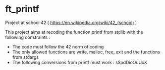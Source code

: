 # ft_printf

Project at school 42 ( https://en.wikipedia.org/wiki/42_(school) )

This project aims at recoding the function printf from stdlib with the following constraints :
  - The code must follow the 42 norm of coding
  - The only allowed functions are write, malloc, free, exit and the functions from stdargs
  - The following conversions from printf must work : sSpdDioOuUxX
